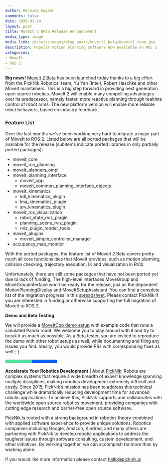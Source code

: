 ```yaml
---
author: Henning Kayser
comments: false
date: 2020-02-14
layout: post
title: MoveIt 2 Beta Release Announcement
media_type: image
media_link: /assets/images/blog_posts/moveit2_beta/moveit2_team.jpg
description: Popular motion planning software now available on ROS 2
categories:
- MoveIt
- ROS 2
---
```


[line]: /assets/images/blog_posts/line.png

<b>Big news!</b> <a href="https://github.com/ros-planning/moveit2" target="_blank">MoveIt 2 Beta</a> has been launched today thanks to a big effort from the PickNik Robotics' team, Yu Yan (Intel), Robert Haschke and other MoveIt maintainers. This is a big step forward in providing next generation open source robotics. MoveIt 2 will enable many compelling advantages over its predecessor, namely faster, more reactive planning through realtime control of robot arms. The new platform version will enable more reliable robot behaviors, based on industry feedback.

### Feature List

Over the last months we’ve been working very hard to migrate a major part of MoveIt to ROS 2. Listed below are all ported packages that will be available for the release (subitems indicate ported libraries in only partially ported packages):

* moveit_core
* moveit_ros_planning
* moveit_planners_ompl
* moveit_planning_interface
  * moveit_cpp
  * moveit_common_planning_interface_objects
* moveit_kinematics
  * kdl_kinematics_plugin
  * lma_kinematics_plugin
  * srv_kinematics_plugin
* moveit_ros_visualization
  * robot_state_rviz_plugin
  * planning_scene_rviz_plugin
  * rviz_plugin_render_tools
* moveit_plugins
  * moveit_simple_controller_manager
* occupancy_map_monitor


With the ported packages, the feature list of MoveIt 2 Beta covers pretty much all core functionalities that MoveIt provides, such as motion planning, collision checking, trajectory execution, IK and visualization in RViz.

Unfortunately, there are still some packages that have not been ported yet due to lack of funding. The high-level interfaces MoveGroup and MoveGroupInterface won’t be ready for the release, just as the dependent MotionPlanningDisplay and MoveItSetupAssistant. You can find a complete list of the migration progress in this <a href="https://docs.google.com/spreadsheets/d/1aPb3hNP213iPHQIYgcnCYh9cGFUlZmi_06E_9iTSsOI/edit?usp=sharing" target="_blank">spreadsheet</a>. Please contact PickNik if you are interested in funding or otherwise supporting the full migration of MoveIt to ROS 2.

**Demo and Beta Testing**

We will provide a <a href="https://github.com/ros-planning/moveit2/tree/main/moveit_demo_nodes/run_moveit_cpp" target="_blank">MoveItCpp demo setup</a> with example code that runs a simulated Panda robot. We welcome you to play around with it and try to break it as much as possible. As a Beta tester, you are invited to reproduce the demo with other robot setups as well, while documenting and filing any issues you find. Ideally, you would provide PRs with corresponding fixes as well ;-).

![line]

**Accelerate Your Robotics Development |**
About [PickNik](https://picknik.ai/):  Robots are complex systems that require a wide breadth of expert knowledge spanning multiple disciplines, making robotics development extremely difficult and costly. Since 2015, PickNik’s mission has been to address this technical challenge while dramatically reducing development time for advanced robotic applications. To achieve this, PickNik supports and collaborates with the worldwide open source robotics movement, providing companies with cutting edge research and barrier-free open source software.

PickNik is rooted with a strong background in robotics theory combined with applied software experience to provide unique solutions. Robotics companies including Google, Amazon, Kindred, and many others are partnering with PickNik to develop robotic applications to address the toughest issues through software consulting, custom development, and other initiatives. By working together, we can accomplish far more than by working alone.

If you would like more information please contact [hello@picknik.ai](mailto:hello@picknik.ai)

